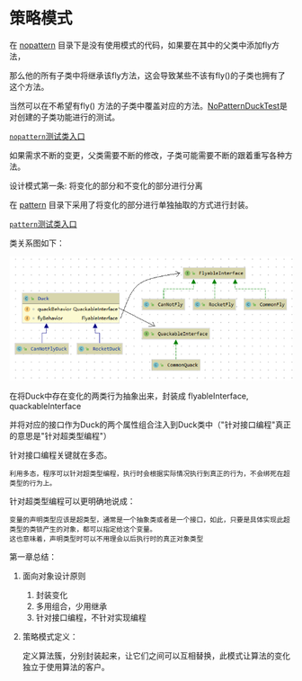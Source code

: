 # 策略模式

在 [nopattern](./src/main/java/org/potter/strategy/nopattern) 目录下是没有使用模式的代码，如果要在其中的父类中添加fly方法，

那么他的所有子类中将继承该fly方法，这会导致某些不该有fly()的子类也拥有了这个方法。

当然可以在不希望有fly() 方法的子类中覆盖对应的方法。[NoPatternDuckTest](./src/test/java/org/potter/stategy/nopattern/NoPatternDuckTest.java)是对创建的子类功能进行的测试。

[`nopattern`测试类入口](./src/test/java/org/potter/stategy/nopattern/NoPatternDuckTest.java)

如果需求不断的变更，父类需要不断的修改，子类可能需要不断的跟着重写各种方法。

设计模式第一条: 将变化的部分和不变化的部分进行分离

在 [pattern](./src/main/java/org/potter/strategy/pattern) 目录下采用了将变化的部分进行单独抽取的方式进行封装。

[`pattern`测试类入口](./src/test/java/org/potter/stategy/pattern/PatternDuckTest.java)

类关系图如下：

![类关系图](./img/strategy.png)

在将Duck中存在变化的两类行为抽象出来，封装成 flyableInterface, quackableInterface

并将对应的接口作为Duck的两个属性组合注入到Duck类中（"针对接口编程"真正的意思是"针对超类型编程"）

针对接口编程关键就在多态。

    利用多态，程序可以针对超类型编程，执行时会根据实际情况执行到真正的行为，不会绑死在超类型的行为上。

针对超类型编程可以更明确地说成：
    
    变量的声明类型应该是超类型，通常是一个抽象类或者是一个接口，如此，只要是具体实现此超类型的类锁产生的对象，都可以指定给这个变量。
    这也意味着，声明类型时可以不用理会以后执行时的真正对象类型
    
第一章总结：

1. 面向对象设计原则
   1. 封装变化
   2. 多用组合，少用继承
   3. 针对接口编程，不针对实现编程
    
2. 策略模式定义：

    定义算法簇，分别封装起来，让它们之间可以互相替换，此模式让算法的变化独立于使用算法的客户。